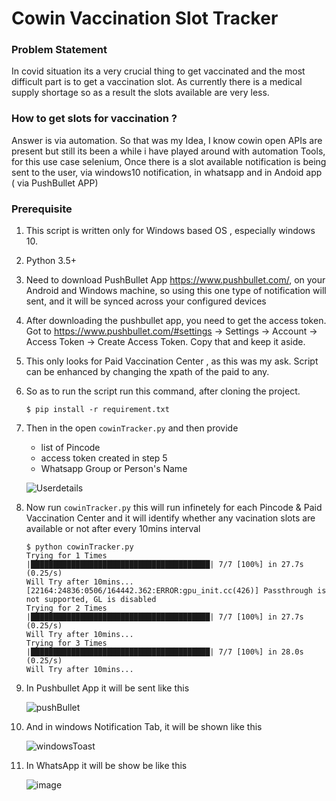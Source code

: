 # Cowin Vaccination Slot Tracker

### Problem Statement
In covid situation its a very crucial thing to get vaccinated and the most difficult part is to get a vaccination slot. As currently there is a medical supply shortage so as a result the slots available are very less. 

### How to get slots for vaccination ?
Answer is via automation. So that was my Idea, I know cowin open APIs are present but still its been a while i have played around with automation Tools, for this use case selenium, Once there is a slot available notification is being sent to the user, via windows10 notification, in whatsapp and in Andoid app ( via PushBullet APP)

### Prerequisite 
1. This script is written only for Windows based OS , especially windows 10.
2. Python 3.5+  
3. Need to download PushBullet App https://www.pushbullet.com/, on your Android and Windows machine, so using this one type of notification will sent, and it will be synced across your configured devices
4. After downloading the pushbullet app, you need to get the access token.
Got to https://www.pushbullet.com/#settings -> Settings -> Account -> Access Token -> Create Access Token. Copy that and keep it aside.
5. This only looks for Paid Vaccination Center , as this was my ask. Script can be enhanced by changing the xpath of the paid to any. 
6. So as to run the script run this command, after cloning the project.
    ```shell
    $ pip install -r requirement.txt
    ```
7. Then in the open `cowinTracker.py` and then provide 
    -   list of Pincode 
    -   access token created in step 5
    -   Whatsapp Group or Person's Name
    
    ![Userdetails](https://user-images.githubusercontent.com/11685096/117300804-8df6f980-ae97-11eb-84bf-d442169063a8.png)
8. Now run `cowinTracker.py` this will run infinetely for each Pincode & Paid Vaccination Center and it will identify whether any vacination slots are available or not after every 10mins interval
    ```shell
    $ python cowinTracker.py
    Trying for 1 Times
    |████████████████████████████████████████| 7/7 [100%] in 27.7s (0.25/s)
    Will Try after 10mins...
    [22164:24836:0506/164442.362:ERROR:gpu_init.cc(426)] Passthrough is not supported, GL is disabled
    Trying for 2 Times
    |████████████████████████████████████████| 7/7 [100%] in 27.7s (0.25/s)
    Will Try after 10mins...
    Trying for 3 Times
    |████████████████████████████████████████| 7/7 [100%] in 28.0s (0.25/s)
    Will Try after 10mins... 
    ```
9. In Pushbullet App it will be sent like this 
    
    ![pushBullet](https://user-images.githubusercontent.com/11685096/117300908-acf58b80-ae97-11eb-9920-c0cea8ee31da.jpg)
10. And in windows Notification Tab, it will be shown like this 
    
    ![windowsToast](https://user-images.githubusercontent.com/11685096/117300934-b5e65d00-ae97-11eb-904c-b98dd0b171e2.jpg)
11. In WhatsApp it will be show be like this 
    
    ![image](https://user-images.githubusercontent.com/11685096/117301394-3e64fd80-ae98-11eb-8e13-745e8b459e6f.png)


